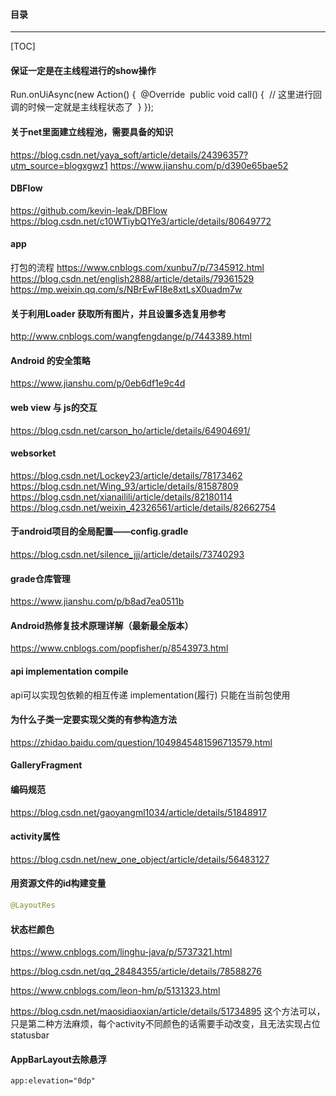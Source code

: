 #### 目录

----

[TOC]



#### 保证一定是在主线程进行的show操作

Run.onUiAsync(new Action() {
​    @Override
​    public void call() {
​        // 这里进行回调的时候一定就是主线程状态了
​    }
});

#### 关于net里面建立线程池，需要具备的知识

https://blog.csdn.net/yaya_soft/article/details/24396357?utm_source=blogxgwz1
https://www.jianshu.com/p/d390e65bae52

#### DBFlow

https://github.com/kevin-leak/DBFlow
https://blog.csdn.net/c10WTiybQ1Ye3/article/details/80649772

#### app

打包的流程
https://www.cnblogs.com/xunbu7/p/7345912.html
https://blog.csdn.net/english2888/article/details/79361529
https://mp.weixin.qq.com/s/NBrEwFI8e8xtLsX0uadm7w



#### 关于利用Loader 获取所有图片，并且设置多选复用参考

http://www.cnblogs.com/wangfengdange/p/7443389.html



#### Android 的安全策略

https://www.jianshu.com/p/0eb6df1e9c4d



#### web view 与 js的交互

https://blog.csdn.net/carson_ho/article/details/64904691/



#### websorket

https://blog.csdn.net/Lockey23/article/details/78173462
https://blog.csdn.net/Wing_93/article/details/81587809
https://blog.csdn.net/xianailili/article/details/82180114
https://blog.csdn.net/weixin_42326561/article/details/82662754



#### 于android项目的全局配置——config.gradle

https://blog.csdn.net/silence_jjj/article/details/73740293



#### grade仓库管理

https://www.jianshu.com/p/b8ad7ea0511b



#### Android热修复技术原理详解（最新最全版本）

https://www.cnblogs.com/popfisher/p/8543973.html



#### api implementation compile

api可以实现包依赖的相互传递
implementation(履行) 只能在当前包使用



#### 为什么子类一定要实现父类的有参构造方法

https://zhidao.baidu.com/question/1049845481596713579.html



#### GalleryFragment



#### 编码规范

https://blog.csdn.net/gaoyangml1034/article/details/51848917



#### activity属性

https://blog.csdn.net/new_one_object/article/details/56483127 



#### 用资源文件的id构建变量

```java
@LayoutRes
```



#### 状态栏颜色

https://www.cnblogs.com/linghu-java/p/5737321.html

https://blog.csdn.net/qq_28484355/article/details/78588276

https://www.cnblogs.com/leon-hm/p/5131323.html

https://blog.csdn.net/maosidiaoxian/article/details/51734895 这个方法可以，只是第二种方法麻烦，每个activity不同颜色的话需要手动改变，且无法实现占位statusbar



#### AppBarLayout去除悬浮

```xml
app:elevation="0dp"
```